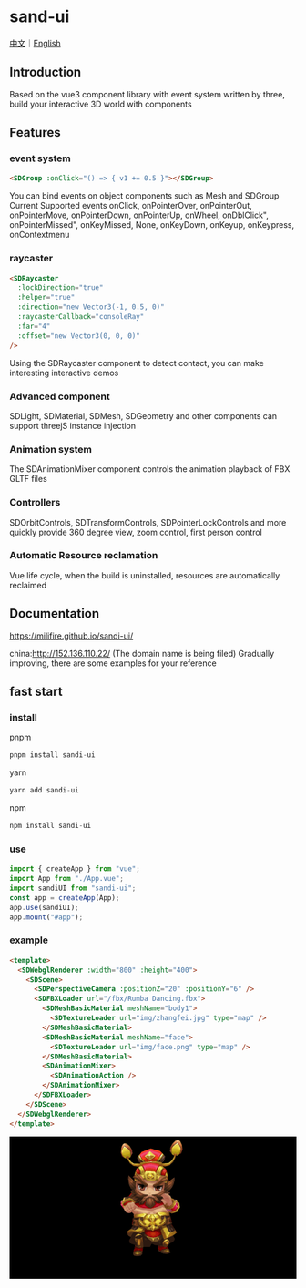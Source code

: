 # sand-ui

[中文](https://raw.githubusercontent.com/MILIFIRE/sandi-ui/beta/README.md)｜[English](https://raw.githubusercontent.com/MILIFIRE/sandi-ui/beta/README_EN.md)

## Introduction

Based on the vue3 component library with event system written by three, build your interactive 3D world with components

## Features

### event system

```html
<SDGroup :onClick="() => { v1 += 0.5 }"></SDGroup>
```

You can bind events on object components such as Mesh and SDGroup
Current Supported events
onClick,
onPointerOver,
onPointerOut,
onPointerMove,
onPointerDown,
onPointerUp,
onWheel,
onDblClick",
onPointerMissed",
onKeyMissed,
None,
onKeyDown,
onKeyup,
onKeypress,
onContextmenu

### raycaster

```html
<SDRaycaster
  :lockDirection="true"
  :helper="true"
  :direction="new Vector3(-1, 0.5, 0)"
  :raycasterCallback="consoleRay"
  :far="4"
  :offset="new Vector3(0, 0, 0)"
/>
```

Using the SDRaycaster component to detect contact, you can make interesting interactive demos

### Advanced component

SDLight, SDMaterial, SDMesh, SDGeometry and other components can support threejS instance injection

### Animation system

The SDAnimationMixer component controls the animation playback of FBX GLTF files

### Controllers

SDOrbitControls, SDTransformControls, SDPointerLockControls and more quickly provide 360 degree view, zoom control, first person control

### Automatic Resource reclamation

Vue life cycle, when the build is uninstalled, resources are automatically reclaimed

## Documentation

https://milifire.github.io/sandi-ui/

china:http://152.136.110.22/ (The domain name is being filed)
Gradually improving, there are some examples for your reference

## fast start

### install

pnpm

```js
pnpm install sandi-ui
```

yarn

```js
yarn add sandi-ui
```

npm

```js
npm install sandi-ui
```

### use

```js
import { createApp } from "vue";
import App from "./App.vue";
import sandiUI from "sandi-ui";
const app = createApp(App);
app.use(sandiUI);
app.mount("#app");
```

### example

```html
<template>
  <SDWebglRenderer :width="800" :height="400">
    <SDScene>
      <SDPerspectiveCamera :positionZ="20" :positionY="6" />
      <SDFBXLoader url="/fbx/Rumba Dancing.fbx">
        <SDMeshBasicMaterial meshName="body1">
          <SDTextureLoader url="img/zhangfei.jpg" type="map" />
        </SDMeshBasicMaterial>
        <SDMeshBasicMaterial meshName="face">
          <SDTextureLoader url="img/face.png" type="map" />
        </SDMeshBasicMaterial>
        <SDAnimationMixer>
          <SDAnimationAction />
        </SDAnimationMixer>
      </SDFBXLoader>
    </SDScene>
  </SDWebglRenderer>
</template>
```

![Image text](https://raw.githubusercontent.com/MILIFIRE/sandi-ui/beta/public/sandi.gif)
